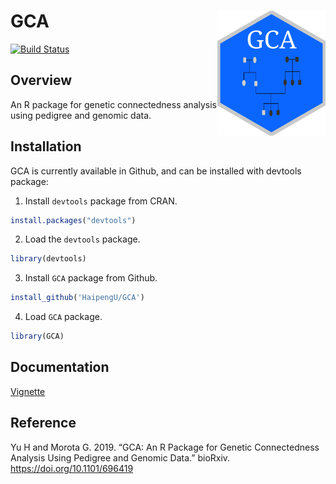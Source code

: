 
<!-- README.md is generated from README.Rmd. Please edit README.Rmd (this file) -->

# GCA <img src="man/figures/GCA.png" height="200" align="right"/>

[![Build
Status](https://travis-ci.org/HaipengU/GCA.svg?branch=master)](https://travis-ci.org/HaipengU/GCA)

## Overview

An R package for genetic connectedness analysis using pedigree and
genomic data.

## Installation

GCA is currently available in Github, and can be installed with devtools
package:

1.  Install `devtools` package from CRAN.

<!-- end list -->

``` r
install.packages("devtools")
```

2.  Load the `devtools` package.

<!-- end list -->

``` r
library(devtools)
```

3.  Install `GCA` package from Github.

<!-- end list -->

``` r
install_github('HaipengU/GCA')
```

4.  Load `GCA` package.

<!-- end list -->

``` r
library(GCA)
```

## Documentation

[Vignette](https://haipengu.github.io/Rmd/Vignette.html)

## Reference

Yu H and Morota G. 2019. “GCA: An R Package for Genetic Connectedness
Analysis Using Pedigree and Genomic Data.” bioRxiv.
<https://doi.org/10.1101/696419>
